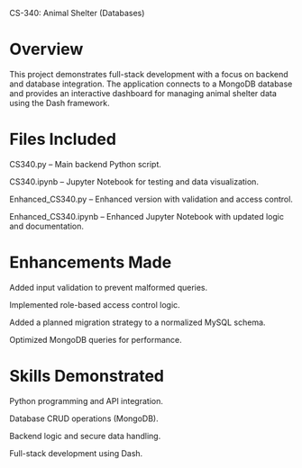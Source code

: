 CS-340: Animal Shelter (Databases)
# Overview
This project demonstrates full-stack development with a focus on backend and database integration. The application connects to a MongoDB database and provides an interactive dashboard for managing animal shelter data using the Dash framework.

# Files Included
CS340.py – Main backend Python script.

CS340.ipynb – Jupyter Notebook for testing and data visualization.

Enhanced_CS340.py – Enhanced version with validation and access control.

Enhanced_CS340.ipynb – Enhanced Jupyter Notebook with updated logic and documentation.

# Enhancements Made
Added input validation to prevent malformed queries.

Implemented role-based access control logic.

Added a planned migration strategy to a normalized MySQL schema.

Optimized MongoDB queries for performance.

# Skills Demonstrated
Python programming and API integration.

Database CRUD operations (MongoDB).

Backend logic and secure data handling.

Full-stack development using Dash.
